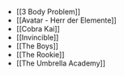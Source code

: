 
- [[3 Body Problem]]
- [[Avatar - Herr der Elemente]]
- [[Cobra Kai]]
- [[Invincible]]
- [[The Boys]]
- [[The Rookie]]
- [[The Umbrella Academy]]
